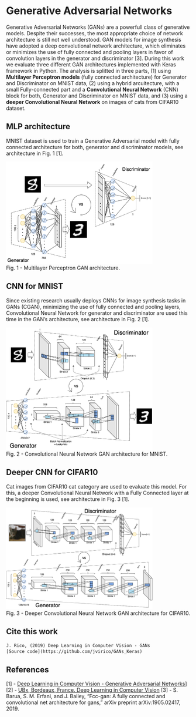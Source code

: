 # Generative Adversarial Networks
Generative Adversarial Networks (GANs) are a powerfull class of generative models. Despite their successes, the most appropriate choice of network architecture is still not well understood. GAN models for image synthesis have adopted a deep convolutional network architecture, which eliminates or minimizes the use of fully connected and pooling layers in favor of convolution layers in the generator and discriminator [3]. During this work we evaluate three different GAN architectures implemented with Keras framework in Python. The analysis is splitted in three parts, (1) using **Multilayer Perceptron models** (fully connected architecture) for Generator and Discriminator on MNIST data, (2) using a hybrid arcuitecture, with a small Fully-connected part and a **Convolutional Neural Network** (CNN) block for both, Generator and Discriminator on MNIST data, and (3) using a **deeper Convolutional Neural Network** on images of cats from CIFAR10 dataset.

## MLP architecture
MNIST dataset is used to train a Generative Adversarial model with fully connected architecture for both, generator and discriminator models, see architecture in Fig. 1 [1].

<img src="./img/MLP_GAN_arch_MNIST.png" width="400">\
Fig. 1 - Multilayer Perceptron GAN architecture.


## CNN for MNIST
Since existing research usually deploys CNNs for image synthesis tasks in GANs (CGAN), minimizing the use of fully connected and pooling layers, Convolutional Neural Network for generator and discriminator are used this time in the GAN’s architecture, see architecture in Fig. 2 [1].

<img src="./img/CNN_GAN_arch_MNIST.png" width="400">\
Fig. 2 - Convolutional Neural Network GAN architecture for MNIST.


## Deeper CNN for CIFAR10
Cat images from CIFAR10 cat category are used to evaluate this model. For this, a deeper Convolutional Neural Network with a Fully Connected layer at the beginning is used, see architecture in Fig. 3 [1].

<img src="./img/CNN_GAN_arch_CIFAR.png" width="400">\
Fig. 3 - Deeper Convolutional Neural Network GAN architecture for CIFAR10.

## Cite this work
    J. Rico, (2019) Deep Learning in Computer Vision - GANs
    [Source code](https://github.com/jvirico/GANs_Keras)


## References
[1] - [Deep Learning in Computer Vision - Generative Adversarial Networks](Report.pdf)]\
[2] - [UBx, Bordeaux, France. Deep Learning in Computer Vision](http://ipcv.eu/blog/course/deep-learning-in-computer-vision/)
[3] - S. Barua, S. M. Erfani, and J. Bailey, “Fcc-gan: A fully connected and convolutional net architecture for gans,” arXiv preprint arXiv:1905.02417, 2019.